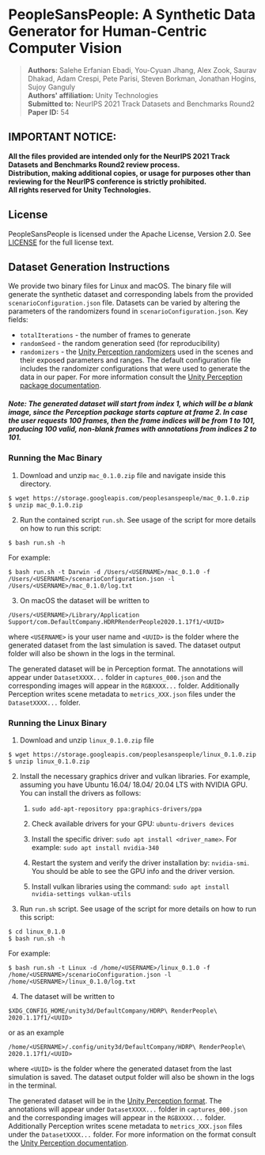 # PeopleSansPeople: A Synthetic Data Generator for Human-Centric Computer Vision

> **Authors:** Salehe Erfanian Ebadi, You-Cyuan Jhang, Alex Zook, Saurav Dhakad, Adam Crespi, Pete Parisi, Steven Borkman, Jonathan Hogins, Sujoy Ganguly
> <br />
> **Authors' affiliation:** Unity Technologies
> <br />
> **Submitted to:** NeurIPS 2021 Track Datasets and Benchmarks Round2
> <br />
> **Paper ID:** 54


## IMPORTANT NOTICE:

**All the files provided are intended only for the NeurIPS 2021 Track Datasets and Benchmarks Round2 review process.**
<br />
**Distribution, making additional copies, or usage for purposes other than reviewing for the NeurIPS conference is strictly prohibited.**
<br />
**All rights reserved for Unity Technologies.**

## License

PeopleSansPeople is licensed under the Apache License, Version 2.0. See [LICENSE](LICENSE.md) for the full license text.


## Dataset Generation Instructions

We provide two binary files for Linux and macOS. 
The binary file will generate the synthetic dataset and corresponding labels from the provided `scenarioConfiguration.json` file.
Datasets can be varied by altering the parameters of the randomizers found in `scenarioConfiguration.json`.
Key fields:
* `totalIterations` - the number of frames to generate
* `randomSeed` - the random generation seed (for reproducibility)
* `randomizers` - the [Unity Perception randomizers](https://github.com/Unity-Technologies/com.unity.perception/blob/master/com.unity.perception/Documentation~/Randomization/Index.md) used in the scenes and their exposed parameters and ranges. The default configuration file includes the randomizer configurations that were used to generate the data in our paper. For more information consult the [Unity Perception package documentation](https://github.com/Unity-Technologies/com.unity.perception/blob/master/com.unity.perception/Documentation~/Randomization/Index.md).

##### Note: The generated dataset will start from index 1, which will be a blank image, since the Perception package starts capture at frame 2. In case the user requests 100 frames, then the frame indices will be from 1 to 101, producing 100 valid, non-blank frames with annotations from indices 2 to 101.

### Running the Mac Binary

1. Download and unzip `mac_0.1.0.zip` file and navigate inside this directory.
```
$ wget https://storage.googleapis.com/peoplesanspeople/mac_0.1.0.zip
$ unzip mac_0.1.0.zip
```

2. Run the contained script `run.sh`. See usage of the script for more details on how to run this script:

```
$ bash run.sh -h
```
For example:
```
$ bash run.sh -t Darwin -d /Users/<USERNAME>/mac_0.1.0 -f /Users/<USERNAME>/scenarioConfiguration.json -l /Users/<USERNAME>/mac_0.1.0/log.txt
```

3. On macOS the dataset will be written to
```
/Users/<USERNAME>/Library/Application Support/com.DefaultCompany.HDRPRenderPeople2020.1.17f1/<UUID>
```
where `<USERNAME>` is your user name and `<UUID>` is the folder where the generated dataset from the last simulation is saved.
The dataset output folder will also be shown in the logs in the terminal.

The generated dataset will be in Perception format. The annotations will appear under `DatasetXXXX...` folder in `captures_000.json` and the corresponding images will appear in the `RGBXXXX...` folder. Additionally Perception writes scene metadata to `metrics_XXX.json` files under the `DatasetXXXX...` folder.

### Running the Linux Binary

1. Download and unzip `linux_0.1.0.zip` file

```
$ wget https://storage.googleapis.com/peoplesanspeople/linux_0.1.0.zip
$ unzip linux_0.1.0.zip
```

2. Install the necessary graphics driver and vulkan libraries. For example, assuming you have Ubuntu 16.04/ 18.04/ 20.04 LTS with NVIDIA GPU. You can install the drivers as follows:
    1. ``sudo add-apt-repository ppa:graphics-drivers/ppa``
    2. Check available drivers for your GPU: ``ubuntu-drivers devices``
    3. Install the specific driver: ``sudo apt install <driver_name>``. For 
       example: ``sudo apt install nvidia-340``
    4. Restart the system and verify the driver installation by: 
       ``nvidia-smi``. You should be able to see the GPU info and the driver 
       version.
       
    5. Install vulkan libraries using the command: ``sudo apt install nvidia-settings vulkan-utils``
   
3. Run `run.sh` script. See usage of the script for more details on how to run this script:
```
$ cd linux_0.1.0
$ bash run.sh -h
```
For example:
```
$ bash run.sh -t Linux -d /home/<USERNAME>/linux_0.1.0 -f /home/<USERNAME>/scenarioConfiguration.json -l /home/<USERNAME>/linux_0.1.0/log.txt
```

4. The dataset will be written to
```
$XDG_CONFIG_HOME/unity3d/DefaultCompany/HDRP\ RenderPeople\ 2020.1.17f1/<UUID>
```
or as an example
```
/home/<USERNAME>/.config/unity3d/DefaultCompany/HDRP\ RenderPeople\ 2020.1.17f1/<UUID>
```
where `<UUID>` is the folder where the generated dataset from the last simulation is saved. The dataset output folder will also be shown in the logs in the terminal.

The generated dataset will be in the [Unity Perception format](https://github.com/Unity-Technologies/com.unity.perception/blob/master/com.unity.perception/Documentation~/Schema/Synthetic_Dataset_Schema.md). The annotations will appear under `DatasetXXXX...` folder in `captures_000.json` and the corresponding images will appear in the `RGBXXXX...` folder. Additionally Perception writes scene metadata to `metrics_XXX.json` files under the `DatasetXXXX...` folder. For more information on the format consult the [Unity Perception documentation](https://github.com/Unity-Technologies/com.unity.perception/blob/master/com.unity.perception/Documentation~/Schema/Synthetic_Dataset_Schema.md).
